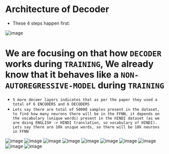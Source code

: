 # **Architecture of Decoder**
* These 4 steps happen first:

![image](https://github.com/user-attachments/assets/a577fd80-d82b-42be-9b88-36d53afdfd99)

# **We are focusing on that how ``DECODER`` works during ``TRAINING``, We already know that it behaves like a ``NON-AUTOREGRESSIVE-MODEL`` during ``TRAINING``** 
* ``5 more decoer layers indicates that as per the paper they used a total of 6 ENCODERS and 6 DECODERS``
* ``Lets say there are total of 50000 samples present in the dataset, to find how many neurons there will be in the FFNN, it depends on the vocabulary (unique words) present in the HINDI dataset (as we are doing ENGLISH -> HINDI translation, so vocabulary of HINDI). Lets say there are 10k unique words, so there will be 10k neurons in FFNN``

![image](https://github.com/user-attachments/assets/6bf87b88-6623-4a91-bbbb-46fb665be3e1)
![image](https://github.com/user-attachments/assets/d5da73cf-b225-4572-bc48-ba27b32d39f9)
![image](https://github.com/user-attachments/assets/16e59b24-0c87-4c43-9a75-747a53de9412)
![image](https://github.com/user-attachments/assets/e15cab21-abe5-4641-8826-faefdb90f14a)
![image](https://github.com/user-attachments/assets/0ed31364-1da7-4acc-bf57-081e1d2ff3ce)
![image](https://github.com/user-attachments/assets/98e1d350-fb6d-4cc1-921e-ae760a14ad04)
![image](https://github.com/user-attachments/assets/c4aaebe7-b5b5-47f1-8796-391cfea557bd)
![image](https://github.com/user-attachments/assets/1ee617bb-aaf5-4463-891a-041bfca9a5d3)
![image](https://github.com/user-attachments/assets/74c8c53b-9a77-40c0-a777-176ee079a027)
![image](https://github.com/user-attachments/assets/9dd83877-1544-4c92-98b3-10f279f90e9b)



